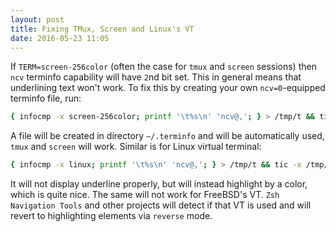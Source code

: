 ```yaml
---
layout: post
title: Fixing TMux, Screen and Linux's VT
date: 2016-05-23 11:05
---
```


If `TERM=screen-256color` (often the case for `tmux` and `screen` sessions) then
`ncv` terminfo capability will have `2`nd bit set. This in general means that
underlining text won't work. To fix this by creating your own `ncv=0`-equipped
terminfo file, run:

```zsh
{ infocmp -x screen-256color; printf '\t%s\n' 'ncv@,'; } > /tmp/t && tic -x /tmp/t
```

A file will be created in directory `~/.terminfo` and will be automatically
used, `tmux` and `screen` will work. Similar is for Linux virtual terminal:

```zsh
{ infocmp -x linux; printf '\t%s\n' 'ncv@,'; } > /tmp/t && tic -x /tmp/t
```

It will not display underline properly, but will instead highlight by a color,
which is quite nice. The same will not work for FreeBSD's VT. `Zsh Navigation
Tools` and other projects will detect if that VT is used and will revert to
highlighting elements via `reverse` mode.

